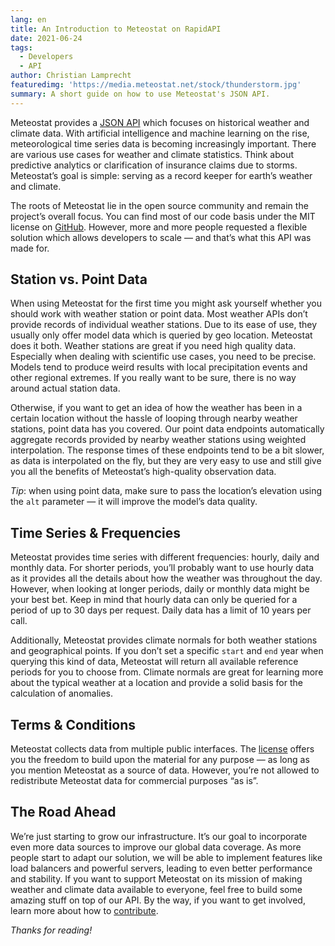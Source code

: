 ```yaml
---
lang: en
title: An Introduction to Meteostat on RapidAPI
date: 2021-06-24
tags:
  - Developers
  - API
author: Christian Lamprecht
featuredimg: 'https://media.meteostat.net/stock/thunderstorm.jpg'
summary: A short guide on how to use Meteostat's JSON API.
---
```


Meteostat provides a [JSON API](https://rapidapi.com/meteostat/api/meteostat/) which focuses on historical weather and climate data. With artificial intelligence and machine learning on the rise, meteorological time series data is becoming increasingly important. There are various use cases for weather and climate statistics. Think about predictive analytics or clarification of insurance claims due to storms. Meteostat’s goal is simple: serving as a record keeper for earth’s weather and climate.

The roots of Meteostat lie in the open source community and remain the project’s overall focus. You can find most of our code basis under the MIT license on [GitHub](https://github.com/meteostat). However, more and more people requested a flexible solution which allows developers to scale — and that’s what this API was made for.

## Station vs. Point Data

When using Meteostat for the first time you might ask yourself whether you should work with weather station or point data. Most weather APIs don’t provide records of individual weather stations. Due to its ease of use, they usually only offer model data which is queried by geo location. Meteostat does it both. Weather stations are great if you need high quality data. Especially when dealing with scientific use cases, you need to be precise. Models tend to produce weird results with local precipitation events and other regional extremes. If you really want to be sure, there is no way around actual station data.

Otherwise, if you want to get an idea of how the weather has been in a certain location without the hassle of looping through nearby weather stations, point data has you covered. Our point data endpoints automatically aggregate records provided by nearby weather stations using weighted interpolation. The response times of these endpoints tend to be a bit slower, as data is interpolated on the fly, but they are very easy to use and still give you all the benefits of Meteostat’s high-quality observation data.

*Tip*: when using point data, make sure to pass the location’s elevation using the `alt` parameter — it will improve the model’s data quality.

## Time Series & Frequencies

Meteostat provides time series with different frequencies: hourly, daily and monthly data. For shorter periods, you’ll probably want to use hourly data as it provides all the details about how the weather was throughout the day. However, when looking at longer periods, daily or monthly data might be your best bet. Keep in mind that hourly data can only be queried for a period of up to 30 days per request. Daily data has a limit of 10 years per call.

Additionally, Meteostat provides climate normals for both weather stations and geographical points. If you don’t set a specific `start` and `end` year when querying this kind of data, Meteostat will return all available reference periods for you to choose from. Climate normals are great for learning more about the typical weather at a location and provide a solid basis for the calculation of anomalies.

## Terms & Conditions

Meteostat collects data from multiple public interfaces. The [license](https://dev.meteostat.net/terms.html) offers you the freedom to build upon the material for any purpose — as long as you mention Meteostat as a source of data. However, you’re not allowed to redistribute Meteostat data for commercial purposes “as is”.

## The Road Ahead

We’re just starting to grow our infrastructure. It’s our goal to incorporate even more data sources to improve our global data coverage. As more people start to adapt our solution, we will be able to implement features like load balancers and powerful servers, leading to even better performance and stability. If you want to support Meteostat on its mission of making weather and climate data available to everyone, feel free to build some amazing stuff on top of our API. By the way, if you want to get involved, learn more about how to [contribute](https://dev.meteostat.net/contributing.html).

_Thanks for reading!_
